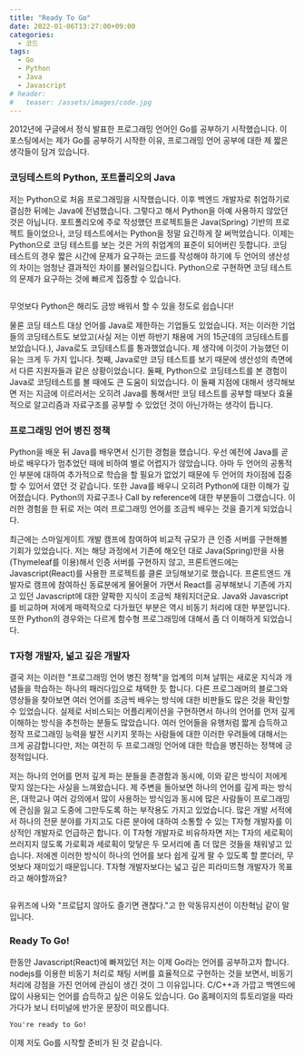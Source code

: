 ```yaml
---
title: "Ready To Go"
date: 2022-01-06T13:27:00+09:00
categories:
  - 코드
tags:
  - Go
  - Python
  - Java
  - Javascript
# header:
#   teaser: /assets/images/code.jpg
---
```


2012년에 구글에서 정식 발표한 프로그래밍 언어인 Go를 공부하기 시작했습니다. 이 포스팅에서는 제가 Go를 공부하기 시작한 이유, 프로그래밍 언어 공부에 대한 제 짧은 생각들이 담겨 있습니다.

### 코딩테스트의 Python, 포트폴리오의 Java

저는 Python으로 처음 프로그래밍을 시작했습니다. 이후 백엔드 개발자로 취업하기로 결심한 뒤에는 Java에 전념했습니다. 그렇다고 해서 Python을 아예 사용하지 않았던 것은 아닙니다. 포트폴리오에 주로 작성했던 프로젝트들은 Java(Spring) 기반의 프로젝트 들이었으나, 코딩 테스트에서는 Python을 정말 요긴하게 잘 써먹었습니다. 이제는 Python으로 코딩 테스트를 보는 것은 거의 취업계의 표준이 되어버린 듯합니다. 코딩 테스트의 경우 짧은 시간에 문제가 요구하는 코드를 작성해야 하기에 두 언어의 생산성의 차이는 엄청난 결과적인 차이를 불러일으킵니다. Python으로 구현하면 코딩 테스트의 문제가 요구하는 것에 빠르게 집중할 수 있습니다.

<img src="{{ site.url }}{{ site.baseurl }}/assets/images/harry.jpg" alt="">

무엇보다 Python은 해리도 금방 배워서 할 수 있을 정도로 쉽습니다!

물론 코딩 테스트 대상 언어를 Java로 제한하는 기업들도 있었습니다. 저는 이러한 기업들의 코딩테스트도 보았고(사실 저는 이번 하반기 채용에 거의 15군데의 코딩테스트를 보았습니다.), Java로도 코딩테스트를 통과했었습니다. 제 생각에 이것이 가능했던 이유는 크게 두 가지 입니다. 첫째, Java로만 코딩 테스트를 보기 때문에 생산성의 측면에서 다른 지원자들과 같은 상황이었습니다. 둘째, Python으로 코딩테스트를 본 경험이 Java로 코딩테스트를 볼 때에도 큰 도움이 되었습니다. 이 둘째 지점에 대해서 생각해보면 저는 지금에 이르러서는 오히려 Java를 통해서만 코딩 테스트를 공부할 때보다 효율적으로 알고리즘과 자료구조를 공부할 수 있었던 것이 아닌가하는 생각이 듭니다.

### 프로그래밍 언어 병진 정책

Python을 배운 뒤 Java를 배우면서 신기한 경험을 했습니다. 우선 예전에 Java를 곧바로 배우다가 멈추었던 때에 비하여 별로 어렵지가 않았습니다. 아마 두 언어의 공통적인 부분에 대하여 추가적으로 학습을 할 필요가 없었기 때문에 두 언어의 차이점에 집중할 수 있어서 였던 것 같습니다. 또한 Java를 배우니 오히려 Python에 대한 이해가 깊어졌습니다. Python의 자료구조나 Call by reference에 대한 부분들이 그랬습니다. 이러한 경험을 한 뒤로 저는 여러 프로그래밍 언어를 조금씩 배우는 것을 즐기게 되었습니다.

최근에는 스마일게이트 개발 캠프에 참여하여 비교적 규모가 큰 인증 서버를 구현해볼 기회가 있었습니다. 저는 해당 과정에서 기존에 해오던 대로 Java(Spring)만을 사용(Thymeleaf를 이용)해서 인증 서버를 구현하지 않고, 프론트엔드에는 Javascript(React)를 사용한 프로젝트를 클론 코딩해보기로 했습니다. 프론트엔드 개발자로 캠프에 참여하신 동료분에게 물어물어 가면서 React를 공부해보니 기존에 가지고 있던 Javascript에 대한 얄팍한 지식이 조금씩 채워지더군요. Java와 Javascript를 비교하며 저에게 매력적으로 다가웠던 부분은 역시 비동기 처리에 대한 부분입니다. 또한 Python의 경우와는 다르게 함수형 프로그래밍에 대해서 좀 더 이해하게 되었습니다.

### T자형 개발자, 넒고 깊은 개발자

결국 저는 이러한 "프로그래밍 언어 병진 정책"을 업계의 미쳐 날뛰는 새로운 지식과 개념들을 학습하는 하나의 패러다임으로 채택한 듯 합니다. 다른 프로그래머의 블로그와 영상들을 찾아보면 여러 언어를 조금씩 배우는 방식에 대한 비판들도 많은 것을 확인할 수 있었습니다. 실제로 서비스되는 어플리케이션을 구현하면서 하나의 언어를 먼저 깊게 이해하는 방식을 추천하는 분들도 많았습니다. 여러 언어들을 유행처럼 짧게 습득하고 정작 프로그래밍 능력을 발전 시키지 못하는 사람들에 대한 이러한 우려들에 대해서는 크게 공감합니다만, 저는 여전히 두 프로그래밍 언어에 대한 학습을 병진하는 정책에 긍정적입니다.

저는 하나의 언어를 먼저 깊게 파는 분들을 존경함과 동시에, 이와 같은 방식이 저에게 맞지 않는다는 사실을 느껴왔습니다. 제 주변을 돌아보면 하나의 언어를 깊게 파는 방식은, 대학교나 여러 강의에서 많이 사용하는 방식임과 동시에 많은 사람들이 프로그래밍에 관심을 잃고 도중에 그만두도록 하는 부작용도 가지고 있었습니다. 많은 개발 서적에서 하나의 전문 분야를 가지고도 다른 분야에 대하여 소통할 수 있는 T자형 개발자를 이상적인 개발자로 언급하곤 합니다. 이 T자형 개발자로 비유하자면 저는 T자의 세로획이 쓰러지지 않도록 가로획과 세로획이 맞닿은 두 모서리에 좀 더 많은 것들을 채워넣고 있습니다. 저에겐 이러한 방식이 하나의 언어를 보다 쉽게 깊게 팔 수 있도록 할 뿐더러, 무엇보다 재미있기 때문입니다. T자형 개발자보다는 넓고 깊은 피라미드형 개발자가 목표라고 해야할까요?

<img src="{{ site.url }}{{ site.baseurl }}/assets/images/akmu.jpg" alt="">

유퀴즈에 나와 "프로답지 않아도 즐기면 괜찮다."고 한 악동뮤지션이 이찬혁님 같이 말입니다.

### Ready To Go!

한동안 Javascript(React)에 빠져있던 저는 이제 Go라는 언어를 공부하고자 합니다. nodejs를 이용한 비동기 처리로 채팅 서버를 효율적으로 구현하는 것을 보면서, 비동기 처리에 강점을 가진 언어에 관심이 생긴 것이 그 이유입니다. C/C++과 가깝고 백엔드에 많이 사용되는 언어를 습득하고 싶은 이유도 있습니다. Go 홈페이지의 튜토리얼을 따라가다가 보니 터미널에 반가운 문장이 떠오릅니다.

```
You're ready to Go!
```

이제 저도 Go를 시작할 준비가 된 것 같습니다.

